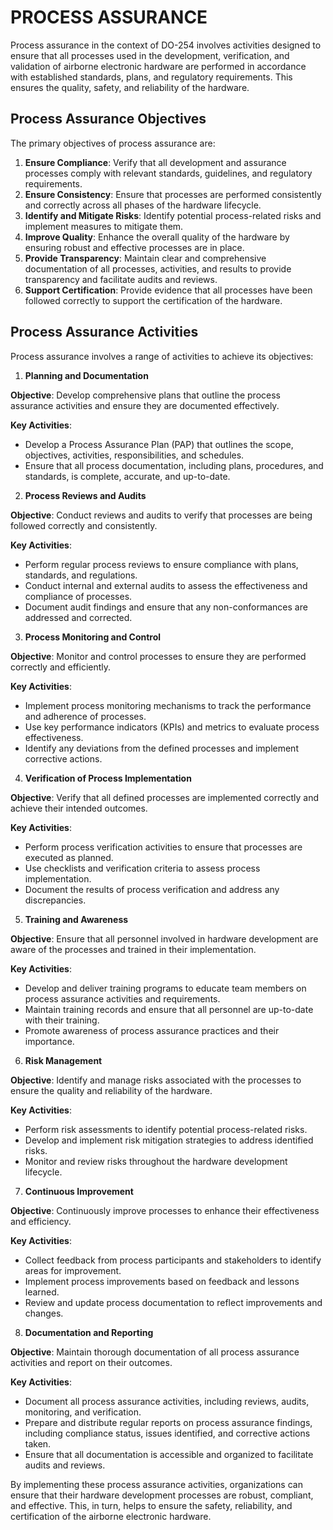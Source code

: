 # PROCESS ASSURANCE

Process assurance in the context of DO-254 involves activities designed to ensure that all processes used in the development, verification, and validation of airborne electronic hardware are performed in accordance with established standards, plans, and regulatory requirements. This ensures the quality, safety, and reliability of the hardware.

## Process Assurance Objectives

The primary objectives of process assurance are:

1. **Ensure Compliance**: Verify that all development and assurance processes comply with relevant standards, guidelines, and regulatory requirements.
2. **Ensure Consistency**: Ensure that processes are performed consistently and correctly across all phases of the hardware lifecycle.
3. **Identify and Mitigate Risks**: Identify potential process-related risks and implement measures to mitigate them.
4. **Improve Quality**: Enhance the overall quality of the hardware by ensuring robust and effective processes are in place.
5. **Provide Transparency**: Maintain clear and comprehensive documentation of all processes, activities, and results to provide transparency and facilitate audits and reviews.
6. **Support Certification**: Provide evidence that all processes have been followed correctly to support the certification of the hardware.

## Process Assurance Activities

Process assurance involves a range of activities to achieve its objectives:

1. **Planning and Documentation**

**Objective**: Develop comprehensive plans that outline the process assurance activities and ensure they are documented effectively.

**Key Activities**:

   - Develop a Process Assurance Plan (PAP) that outlines the scope, objectives, activities, responsibilities, and schedules.
   - Ensure that all process documentation, including plans, procedures, and standards, is complete, accurate, and up-to-date.

2. **Process Reviews and Audits**

**Objective**: Conduct reviews and audits to verify that processes are being followed correctly and consistently.

**Key Activities**:

   - Perform regular process reviews to ensure compliance with plans, standards, and regulations.
   - Conduct internal and external audits to assess the effectiveness and compliance of processes.
   - Document audit findings and ensure that any non-conformances are addressed and corrected.

3. **Process Monitoring and Control**

**Objective**: Monitor and control processes to ensure they are performed correctly and efficiently.

**Key Activities**:

   - Implement process monitoring mechanisms to track the performance and adherence of processes.
   - Use key performance indicators (KPIs) and metrics to evaluate process effectiveness.
   - Identify any deviations from the defined processes and implement corrective actions.

4. **Verification of Process Implementation**

**Objective**: Verify that all defined processes are implemented correctly and achieve their intended outcomes.

**Key Activities**:

   - Perform process verification activities to ensure that processes are executed as planned.
   - Use checklists and verification criteria to assess process implementation.
   - Document the results of process verification and address any discrepancies.

5. **Training and Awareness**

**Objective**: Ensure that all personnel involved in hardware development are aware of the processes and trained in their implementation.

**Key Activities**:

   - Develop and deliver training programs to educate team members on process assurance activities and requirements.
   - Maintain training records and ensure that all personnel are up-to-date with their training.
   - Promote awareness of process assurance practices and their importance.

6. **Risk Management**

**Objective**: Identify and manage risks associated with the processes to ensure the quality and reliability of the hardware.

**Key Activities**:

   - Perform risk assessments to identify potential process-related risks.
   - Develop and implement risk mitigation strategies to address identified risks.
   - Monitor and review risks throughout the hardware development lifecycle.

7. **Continuous Improvement**

**Objective**: Continuously improve processes to enhance their effectiveness and efficiency.

**Key Activities**:

   - Collect feedback from process participants and stakeholders to identify areas for improvement.
   - Implement process improvements based on feedback and lessons learned.
   - Review and update process documentation to reflect improvements and changes.

8. **Documentation and Reporting**

**Objective**: Maintain thorough documentation of all process assurance activities and report on their outcomes.

**Key Activities**:

   - Document all process assurance activities, including reviews, audits, monitoring, and verification.
   - Prepare and distribute regular reports on process assurance findings, including compliance status, issues identified, and corrective actions taken.
   - Ensure that all documentation is accessible and organized to facilitate audits and reviews.

By implementing these process assurance activities, organizations can ensure that their hardware development processes are robust, compliant, and effective. This, in turn, helps to ensure the safety, reliability, and certification of the airborne electronic hardware.
